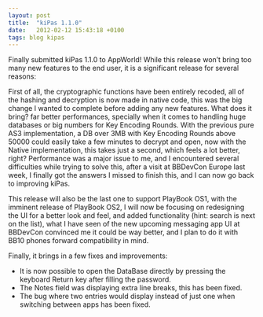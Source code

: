 ```yaml
---
layout: post
title:  "kiPas 1.1.0"
date:   2012-02-12 15:43:18 +0100
tags: blog kipas
---
```

Finally submitted kiPas 1.1.0 to AppWorld!
While this release won’t bring too many new features to the end user, it is a significant release for several reasons:

First of all, the cryptographic functions have been entirely recoded, all of the hashing and decryption is now made in native code, this was the big change I wanted to complete before adding any new features. What does it bring? far better performances, specially when it comes to handling huge databases or big numbers for Key Encoding Rounds. With the previous pure AS3 implementation, a DB over 3MB with Key Encoding Rounds above 50000 could easily take a few minutes to decrypt and open, now with the Native implementation, this takes just a second, which feels a lot better, right? Performance was a major issue to me, and I encountered several difficulties while trying to solve this, after a visit at BBDevCon Europe last week, I finally got the answers I missed to finish this, and I can now go back to improving kiPas.

This release will also be the last one to support PlayBook OS1, with the imminent release of PlayBook OS2, I will now be focusing on redesigning the UI for a better look and feel, and added functionality (hint: search is next on the list), what I have seen of the new upcoming messaging app UI at BBDevCon convinced me it could be way better, and I plan to do it with BB10 phones forward compatibility in mind.

Finally, it brings in a few fixes and improvements:
* It is now possible to open the DataBase directly by pressing the keyboard Return key after filling the password.
* The Notes field was displaying extra line breaks, this has been fixed.
* The bug where two entries would display instead of just one when switching between apps has been fixed.